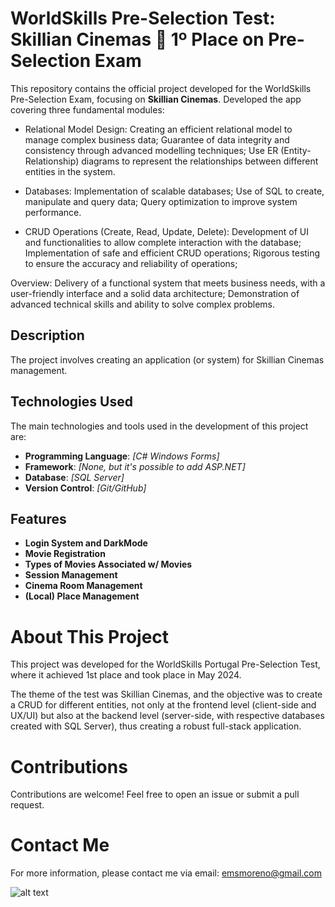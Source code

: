 # WorldSkills Pre-Selection Test: Skillian Cinemas 🥇 **1º Place on Pre-Selection Exam**

This repository contains the official project developed for the WorldSkills Pre-Selection Exam, focusing on **Skillian Cinemas**.
Developed the app covering three fundamental modules:

- Relational Model Design:
Creating an efficient relational model to manage complex business data;
Guarantee of data integrity and consistency through advanced modelling techniques;
Use ER (Entity-Relationship) diagrams to represent the relationships between different entities in the system.

- Databases:
Implementation of scalable databases;
Use of SQL to create, manipulate and query data;
Query optimization to improve system performance.

- CRUD Operations (Create, Read, Update, Delete):
Development of UI and functionalities to allow complete interaction with the database;
Implementation of safe and efficient CRUD operations;
Rigorous testing to ensure the accuracy and reliability of operations;

Overview:
Delivery of a functional system that meets business needs, with a user-friendly interface and a solid data architecture;
Demonstration of advanced technical skills and ability to solve complex problems.

## Description

The project involves creating an application (or system) for Skillian Cinemas management.

## Technologies Used

The main technologies and tools used in the development of this project are:

- **Programming Language**: _[C# Windows Forms]_
- **Framework**: _[None, but it's possible to add ASP.NET]_
- **Database**: _[SQL Server]_
- **Version Control**: _[Git/GitHub]_

## Features

- **Login System and DarkMode**
- **Movie Registration**
- **Types of Movies Associated w/ Movies**
- **Session Management**
- **Cinema Room Management**
- **(Local) Place Management**

# About This Project
This project was developed for the WorldSkills Portugal Pre-Selection Test, where it achieved 1st place and took place in May 2024.

The theme of the test was Skillian Cinemas, and the objective was to create a CRUD for different entities, not only at the frontend level (client-side and UX/UI) but also at the backend level (server-side, with respective databases created with SQL Server), thus creating a robust full-stack application.

# Contributions
Contributions are welcome! Feel free to open an issue or submit a pull request.

# Contact Me
For more information, please contact me via email: emsmoreno@gmail.com

![alt text](https://worldskillsportugal.iefp.pt/wp-content/uploads/2024/04/SP2024_1920x1080-1.jpg)
